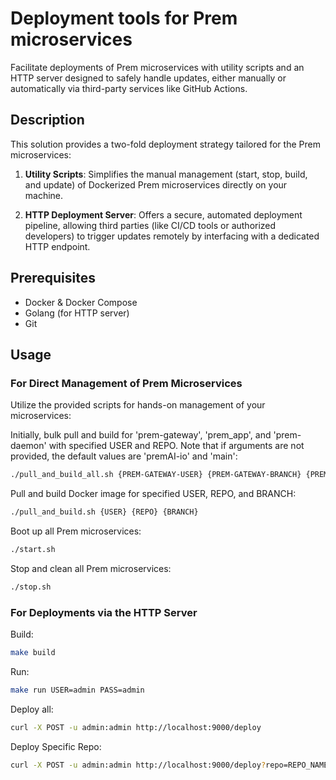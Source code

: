 # Deployment tools for Prem microservices

Facilitate deployments of Prem microservices with utility scripts and an HTTP server designed to safely handle updates, either manually or automatically via third-party services like GitHub Actions.

## Description

This solution provides a two-fold deployment strategy tailored for the Prem microservices:

1. **Utility Scripts**: Simplifies the manual management (start, stop, build, and update) of Dockerized Prem microservices directly on your machine.

2. **HTTP Deployment Server**: Offers a secure, automated deployment pipeline, allowing third parties (like CI/CD tools or authorized developers) to trigger updates remotely by interfacing with a dedicated HTTP endpoint.

## Prerequisites

- Docker & Docker Compose
- Golang (for HTTP server)
- Git

## Usage

### For Direct Management of Prem Microservices

Utilize the provided scripts for hands-on management of your microservices:

Initially, bulk pull and build for 'prem-gateway', 'prem_app', and 'prem-daemon' with specified USER and REPO.
Note that if arguments are not provided, the default values are 'premAI-io' and 'main':
```bash
./pull_and_build_all.sh {PREM-GATEWAY-USER} {PREM-GATEWAY-BRANCH} {PREM-APP-USER} {PREM-APP-BRANCH} {PREM-DAEMON-USER} {PREM-DAEMON-BRANCH}
```

Pull and build Docker image for specified USER, REPO, and BRANCH:
```bash
./pull_and_build.sh {USER} {REPO} {BRANCH}
```

Boot up all Prem microservices:
```bash
./start.sh
```

Stop and clean all Prem microservices:
```bash
./stop.sh
```

### For Deployments via the HTTP Server

Build:
```bash
make build
```

Run:
```bash
make run USER=admin PASS=admin
```

Deploy all:
```bash
curl -X POST -u admin:admin http://localhost:9000/deploy
```

Deploy Specific Repo:
```bash
curl -X POST -u admin:admin http://localhost:9000/deploy?repo=REPO_NAME&user=USER_NAME&branch=BRANCH_NAME
```